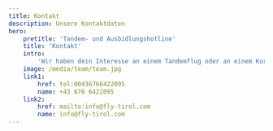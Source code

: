 ```yaml
---
title: Kontakt
description: Unsere Kontaktdaten
hero:
    pretitle: 'Tandem- und Ausbidlungshotline'
    title: 'Kontakt'
    intro:
        'Wir haben dein Interesse an einem Tandemflug oder an einem Kurs geweckt? Dann Ruf uns einfach an oder schreibe uns eine Mail. Wir freuen uns auf dich!'
    image: /media/team/team.jpg
    link1: 
        href: tel:00436766422095
        name: +43 676 6422095
    link2:
        href: mailto:info@fly-tirol.com
        name: info@fly-tirol.com
---
```


<hero-three :hero="hero"></hero-three>

<info-box-two address="Fly Tirol - Flugschule Kitzbühler Alpen | Bergliftstraße 22 | A-6363 Westendorf | Tirol | Österreich" title="Anschrift"></info-box-two>
